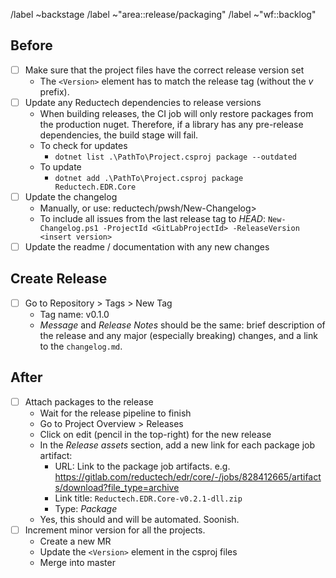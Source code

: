 /label ~backstage
/label ~"area::release/packaging"
/label ~"wf::backlog"

## Before

- [ ] Make sure that the project files have the correct release version set
  - The `<Version>` element has to match the release tag (without the _v_ prefix).
- [ ] Update any Reductech dependencies to release versions
  - When building releases, the CI job will only restore packages from the production
    nuget. Therefore, if a library has any pre-release dependencies, the build stage will fail.
  - To check for updates
    - `dotnet list .\PathTo\Project.csproj package --outdated`
  - To update
    - `dotnet add .\PathTo\Project.csproj package Reductech.EDR.Core`
- [ ] Update the changelog
  - Manually, or use: reductech/pwsh/New-Changelog>
  - To include all issues from the last release tag to _HEAD_:
    `New-Changelog.ps1 -ProjectId <GitLabProjectId> -ReleaseVersion <insert version>`
- [ ] Update the readme / documentation with any new changes

## Create Release

- [ ] Go to Repository > Tags > New Tag
  - Tag name: v0.1.0
  - _Message_ and _Release Notes_ should be the same: brief description of the release
    and any major (especially breaking) changes, and a link to the `changelog.md`.

## After

- [ ] Attach packages to the release
  - Wait for the release pipeline to finish
  - Go to Project Overview > Releases
  - Click on edit (pencil in the top-right) for the new release
  - In the _Release assets_ section, add a new link for each package job artifact:
    - URL: Link to the package job artifacts. e.g. https://gitlab.com/reductech/edr/core/-/jobs/828412665/artifacts/download?file_type=archive
    - Link title: `Reductech.EDR.Core-v0.2.1-dll.zip`
    - Type: _Package_
  - Yes, this should and will be automated. Soonish.
- [ ] Increment minor version for all the projects.
  - Create a new MR
  - Update the `<Version>` element in the csproj files
  - Merge into master
